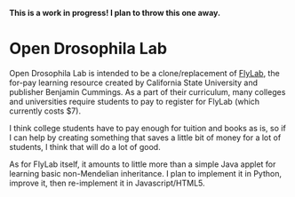 **This is a work in progress! I plan to throw this one away.**

Open Drosophila Lab
===================

Open Drosophila Lab is intended to be a clone/replacement of 
[FlyLab](http://biologylab.awlonline.com/protected/FlyLab/flylab.php), the 
for-pay learning resource created by California State University and publisher 
Benjamin Cummings. As a part of their curriculum, many colleges and universities 
require students to pay to register for FlyLab (which currently costs $7). 

I think college students have to pay enough for tuition and books as is, so if I
can help by creating something that saves a little bit of money for a lot of 
students, I think that will do a lot of good.

As for FlyLab itself, it amounts to little more than a simple Java applet for 
learning basic non-Mendelian inheritance. I plan to implement it in Python, 
improve it, then re-implement it in Javascript/HTML5. 



